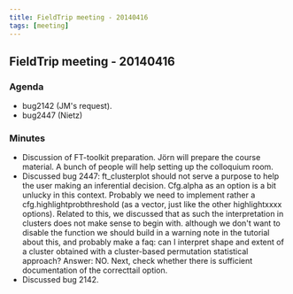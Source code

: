 ```yaml
---
title: FieldTrip meeting - 20140416
tags: [meeting]
---
```


## FieldTrip meeting - 20140416

### Agenda

- bug2142 (JM's request).
- bug2447 (Nietz)

### Minutes

- Discussion of FT-toolkit preparation. Jörn will prepare the course material. A bunch of people will help setting up the colloquium room.
- Discussed bug 2447: ft_clusterplot should not serve a purpose to help the user making an inferential decision. Cfg.alpha as an option is a bit unlucky in this context. Probably we need to implement rather a cfg.highlightprobthreshold (as a vector, just like the other highlightxxxx options). Related to this, we discussed that as such the interpretation in clusters does not make sense to begin with. although we don't want to disable the function we should build in a warning note in the tutorial about this, and probably make a faq: can I interpret shape and extent of a cluster obtained with a cluster-based permutation statistical approach? Answer: NO. Next, check whether there is sufficient documentation of the correcttail option.
- Discussed bug 2142.
